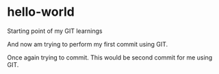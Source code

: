 # hello-world
Starting point of my GIT learnings

And now am trying to perform my first commit using GIT.

Once again trying to commit. This would be second commit for me using GIT.
